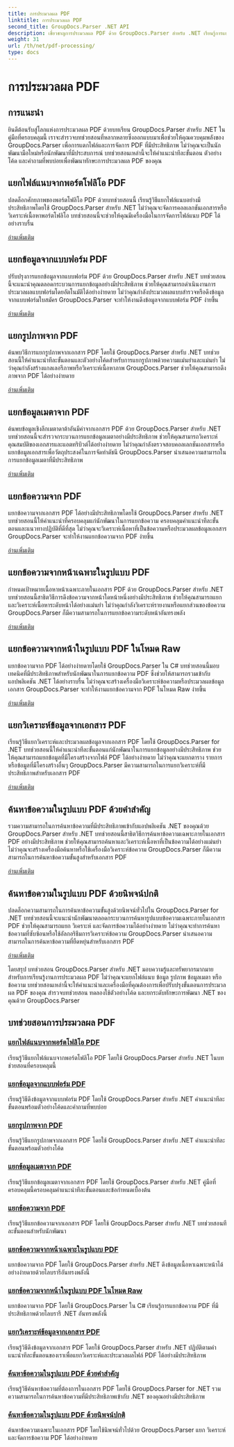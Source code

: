 ```yaml
---
title: การประมวลผล PDF
linktitle: การประมวลผล PDF
second_title: GroupDocs.Parser .NET API
description: เชี่ยวชาญการประมวลผล PDF ด้วย GroupDocs.Parser สำหรับ .NET เรียนรู้การแยกไฟล์แนบ ข้อมูล รูปภาพ ข้อมูลเมตา และข้อความจาก PDF อย่างมีประสิทธิภาพ
weight: 31
url: /th/net/pdf-processing/
type: docs
---
```

# การประมวลผล PDF

## การแนะนำ

ยินดีต้อนรับสู่โลกแห่งการประมวลผล PDF ด้วยบทเรียน GroupDocs.Parser สำหรับ .NET ในคู่มือที่ครอบคลุมนี้ เราจะสำรวจบทช่วยสอนที่หลากหลายซึ่งออกแบบมาเพื่อช่วยให้คุณควบคุมพลังของ GroupDocs.Parser เพื่อการแตกไฟล์และการจัดการ PDF ที่มีประสิทธิภาพ ไม่ว่าคุณจะเป็นนักพัฒนามือใหม่หรือนักพัฒนาที่มีประสบการณ์ บทช่วยสอนเหล่านี้จะให้คำแนะนำทีละขั้นตอน ตัวอย่างโค้ด และคำถามที่พบบ่อยเพื่อพัฒนาทักษะการประมวลผล PDF ของคุณ

## แยกไฟล์แนบจากพอร์ตโฟลิโอ PDF
ปลดล็อกศักยภาพของพอร์ตโฟลิโอ PDF ด้วยบทช่วยสอนนี้ เรียนรู้วิธีแยกไฟล์แนบอย่างมีประสิทธิภาพโดยใช้ GroupDocs.Parser สำหรับ .NET ไม่ว่าคุณจะจัดการคอลเลกชันเอกสารหรือวิเคราะห์เนื้อหาพอร์ตโฟลิโอ บทช่วยสอนนี้จะช่วยให้คุณมีเครื่องมือในการจัดการไฟล์แนบ PDF ได้อย่างราบรื่น

[อ่านเพิ่มเติม](./extract-attachments-from-pdf-portfolios/)

## แยกข้อมูลจากแบบฟอร์ม PDF
ปรับปรุงการแยกข้อมูลจากแบบฟอร์ม PDF ด้วย GroupDocs.Parser สำหรับ .NET บทช่วยสอนนี้จะแนะนำคุณตลอดกระบวนการแยกข้อมูลอย่างมีประสิทธิภาพ ช่วยให้คุณสามารถดำเนินงานการประมวลผลแบบฟอร์มโดยอัตโนมัติได้อย่างง่ายดาย ไม่ว่าคุณกำลังประมวลผลแบบสำรวจหรือดึงข้อมูลจากแบบฟอร์มใบสมัคร GroupDocs.Parser จะทำให้งานดึงข้อมูลจากแบบฟอร์ม PDF ง่ายขึ้น

[อ่านเพิ่มเติม](./extract-data-from-pdf-forms/)

## แยกรูปภาพจาก PDF
ค้นพบวิธีการแยกรูปภาพจากเอกสาร PDF โดยใช้ GroupDocs.Parser สำหรับ .NET บทช่วยสอนนี้ให้คำแนะนำทีละขั้นตอนและตัวอย่างโค้ดสำหรับการแยกรูปภาพด้วยความแม่นยำและแม่นยำ ไม่ว่าคุณกำลังสร้างแกลเลอรีภาพหรือวิเคราะห์เนื้อหาภาพ GroupDocs.Parser ช่วยให้คุณสามารถดึงภาพจาก PDF ได้อย่างง่ายดาย

[อ่านเพิ่มเติม](./extract-images-from-pdf/)

## แยกข้อมูลเมตาจาก PDF
ค้นพบข้อมูลเชิงลึกเมตาดาต้าอันมีค่าจากเอกสาร PDF ด้วย GroupDocs.Parser สำหรับ .NET บทช่วยสอนนี้จะสำรวจกระบวนการแยกข้อมูลเมตาอย่างมีประสิทธิภาพ ช่วยให้คุณสามารถวิเคราะห์คุณสมบัติของเอกสารและแอตทริบิวต์ได้อย่างง่ายดาย ไม่ว่าคุณกำลังตรวจสอบคอลเลกชันเอกสารหรือแยกข้อมูลเอกสารเพื่อวัตถุประสงค์ในการจัดทำดัชนี GroupDocs.Parser นำเสนอความสามารถในการแยกข้อมูลเมตาที่มีประสิทธิภาพ

[อ่านเพิ่มเติม](./extract-metadata-from-pdf/)

## แยกข้อความจาก PDF
แยกข้อความจากเอกสาร PDF ได้อย่างมีประสิทธิภาพโดยใช้ GroupDocs.Parser สำหรับ .NET บทช่วยสอนนี้ให้คำแนะนำที่ครอบคลุมแก่นักพัฒนาในการแยกข้อความ ครอบคลุมคำแนะนำทีละขั้นตอนและแนวทางปฏิบัติที่ดีที่สุด ไม่ว่าคุณจะวิเคราะห์เนื้อหาที่เป็นข้อความหรือประมวลผลข้อมูลเอกสาร GroupDocs.Parser จะทำให้งานแยกข้อความจาก PDF ง่ายขึ้น

[อ่านเพิ่มเติม](./extract-text-from-pdf/)

## แยกข้อความจากหน้าเฉพาะในรูปแบบ PDF
กำหนดเป้าหมายเนื้อหาหน้าเฉพาะภายในเอกสาร PDF ด้วย GroupDocs.Parser สำหรับ .NET บทช่วยสอนนี้สาธิตวิธีการดึงข้อความจากหน้าใดหน้าหนึ่งอย่างมีประสิทธิภาพ ช่วยให้คุณสามารถแยกและวิเคราะห์เนื้อหาระดับหน้าได้อย่างแม่นยำ ไม่ว่าคุณกำลังวิเคราะห์รายงานหรือแยกส่วนของข้อความ GroupDocs.Parser ก็มีความสามารถในการแยกข้อความระดับหน้าอันทรงพลัง

[อ่านเพิ่มเติม](./extract-text-from-specific-page-in-pdf/)

## แยกข้อความจากหน้าในรูปแบบ PDF ในโหมด Raw
แยกข้อความจาก PDF ได้อย่างง่ายดายโดยใช้ GroupDocs.Parser ใน C# บทช่วยสอนนี้มอบเทคนิคที่มีประสิทธิภาพสำหรับนักพัฒนาในการแยกข้อความ PDF ซึ่งช่วยให้สามารถรวมเข้ากับแอปพลิเคชัน .NET ได้อย่างราบรื่น ไม่ว่าคุณจะสร้างเครื่องมือวิเคราะห์ข้อความหรือประมวลผลข้อมูลเอกสาร GroupDocs.Parser จะทำให้งานแยกข้อความจาก PDF ในโหมด Raw ง่ายขึ้น

[อ่านเพิ่มเติม](./extract-text-from-page-in-pdf-in-raw-mode/)

## แยกวิเคราะห์ข้อมูลจากเอกสาร PDF
เรียนรู้วิธีแยกวิเคราะห์และประมวลผลข้อมูลจากเอกสาร PDF โดยใช้ GroupDocs.Parser for .NET บทช่วยสอนนี้ให้คำแนะนำทีละขั้นตอนแก่นักพัฒนาในการแยกข้อมูลอย่างมีประสิทธิภาพ ช่วยให้คุณสามารถแยกข้อมูลที่มีโครงสร้างจากไฟล์ PDF ได้อย่างง่ายดาย ไม่ว่าคุณจะแยกตาราง รายการ หรือข้อมูลที่มีโครงสร้างอื่นๆ GroupDocs.Parser มีความสามารถในการแยกวิเคราะห์ที่มีประสิทธิภาพสำหรับเอกสาร PDF

[อ่านเพิ่มเติม](./parse-data-from-pdf-documents/)

## ค้นหาข้อความในรูปแบบ PDF ด้วยคำสำคัญ
รวมความสามารถในการค้นหาข้อความที่มีประสิทธิภาพเข้ากับแอปพลิเคชัน .NET ของคุณด้วย GroupDocs.Parser สำหรับ .NET บทช่วยสอนนี้สาธิตวิธีการค้นหาข้อความเฉพาะภายในเอกสาร PDF อย่างมีประสิทธิภาพ ช่วยให้คุณสามารถค้นหาและวิเคราะห์เนื้อหาที่เป็นข้อความได้อย่างแม่นยำ ไม่ว่าคุณจะสร้างเครื่องมือค้นหาหรือใช้เครื่องมือวิเคราะห์ข้อความ GroupDocs.Parser ก็มีความสามารถในการค้นหาข้อความขั้นสูงสำหรับเอกสาร PDF

[อ่านเพิ่มเติม](./search-text-in-pdf-by-keyword/)

## ค้นหาข้อความในรูปแบบ PDF ด้วยนิพจน์ปกติ
ปลดล็อกความสามารถในการค้นหาข้อความขั้นสูงด้วยนิพจน์ทั่วไปใน GroupDocs.Parser for .NET บทช่วยสอนนี้จะแนะนำนักพัฒนาตลอดกระบวนการค้นหารูปแบบข้อความเฉพาะภายในเอกสาร PDF ช่วยให้คุณสามารถแยก วิเคราะห์ และจัดการข้อความได้อย่างง่ายดาย ไม่ว่าคุณจะทำการค้นหาข้อความที่ซับซ้อนหรือใช้อัลกอริธึมการวิเคราะห์ข้อความ GroupDocs.Parser นำเสนอความสามารถในการค้นหาข้อความที่ยืดหยุ่นสำหรับเอกสาร PDF

[อ่านเพิ่มเติม](./search-text-in-pdf-by-regular-expression/)

โดยสรุป บทช่วยสอน GroupDocs.Parser สำหรับ .NET มอบความรู้และทรัพยากรมากมายสำหรับการเรียนรู้งานการประมวลผล PDF ไม่ว่าคุณจะแยกไฟล์แนบ ข้อมูล รูปภาพ ข้อมูลเมตา หรือข้อความ บทช่วยสอนเหล่านี้จะให้คำแนะนำและเครื่องมือที่คุณต้องการเพื่อปรับปรุงขั้นตอนการประมวลผล PDF ของคุณ สำรวจบทช่วยสอน ทดลองใช้ตัวอย่างโค้ด และยกระดับทักษะการพัฒนา .NET ของคุณด้วย GroupDocs.Parser
## บทช่วยสอนการประมวลผล PDF
### [แยกไฟล์แนบจากพอร์ตโฟลิโอ PDF](./extract-attachments-from-pdf-portfolios/)
เรียนรู้วิธีแยกไฟล์แนบจากพอร์ตโฟลิโอ PDF โดยใช้ GroupDocs.Parser สำหรับ .NET ในบทช่วยสอนที่ครอบคลุมนี้
### [แยกข้อมูลจากแบบฟอร์ม PDF](./extract-data-from-pdf-forms/)
เรียนรู้วิธีดึงข้อมูลจากแบบฟอร์ม PDF โดยใช้ GroupDocs.Parser สำหรับ .NET คำแนะนำทีละขั้นตอนพร้อมตัวอย่างโค้ดและคำถามที่พบบ่อย
### [แยกรูปภาพจาก PDF](./extract-images-from-pdf/)
เรียนรู้วิธีแยกรูปภาพจากเอกสาร PDF โดยใช้ GroupDocs.Parser สำหรับ .NET คำแนะนำทีละขั้นตอนพร้อมตัวอย่างโค้ด
### [แยกข้อมูลเมตาจาก PDF](./extract-metadata-from-pdf/)
เรียนรู้วิธีแยกข้อมูลเมตาจากเอกสาร PDF โดยใช้ GroupDocs.Parser สำหรับ .NET คู่มือที่ครอบคลุมนี้ครอบคลุมคำแนะนำทีละขั้นตอนและข้อกำหนดเบื้องต้น
### [แยกข้อความจาก PDF](./extract-text-from-pdf/)
เรียนรู้วิธีแยกข้อความจากเอกสาร PDF โดยใช้ GroupDocs.Parser สำหรับ .NET บทช่วยสอนทีละขั้นตอนสำหรับนักพัฒนา
### [แยกข้อความจากหน้าเฉพาะในรูปแบบ PDF](./extract-text-from-specific-page-in-pdf/)
แยกข้อความจาก PDF โดยใช้ GroupDocs.Parser สำหรับ .NET ดึงข้อมูลเนื้อหาเฉพาะหน้าได้อย่างง่ายดายด้วยไลบรารีอันทรงพลังนี้
### [แยกข้อความจากหน้าในรูปแบบ PDF ในโหมด Raw](./extract-text-from-page-in-pdf-in-raw-mode/)
แยกข้อความจาก PDF โดยใช้ GroupDocs.Parser ใน C# เรียนรู้การแยกข้อความ PDF ที่มีประสิทธิภาพด้วยไลบรารี .NET อันทรงพลังนี้
### [แยกวิเคราะห์ข้อมูลจากเอกสาร PDF](./parse-data-from-pdf-documents/)
เรียนรู้วิธีดึงข้อมูลจากเอกสาร PDF โดยใช้ GroupDocs.Parser สำหรับ .NET ปฏิบัติตามคำแนะนำทีละขั้นตอนของเราเพื่อแยกวิเคราะห์และประมวลผลไฟล์ PDF ได้อย่างมีประสิทธิภาพ
### [ค้นหาข้อความในรูปแบบ PDF ด้วยคำสำคัญ](./search-text-in-pdf-by-keyword/)
เรียนรู้วิธีค้นหาข้อความที่ต้องการในเอกสาร PDF โดยใช้ GroupDocs.Parser for .NET รวมความสามารถในการค้นหาข้อความที่มีประสิทธิภาพเข้ากับ .NET ของคุณอย่างมีประสิทธิภาพ
### [ค้นหาข้อความในรูปแบบ PDF ด้วยนิพจน์ปกติ](./search-text-in-pdf-by-regular-expression/)
ค้นหาข้อความเฉพาะในเอกสาร PDF โดยใช้นิพจน์ทั่วไปด้วย GroupDocs.Parser แยก วิเคราะห์ และจัดการข้อความ PDF ได้อย่างง่ายดาย
